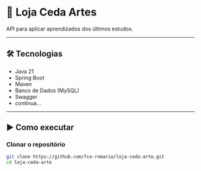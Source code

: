 # 📘 Loja Ceda Artes

API para aplicar aprendizados dos últimos estudos.

---

## 🛠️ Tecnologias
- Java 21
- Spring Boot
- Maven
- Banco de Dados (MySQL)
- Swagger
- continua...

---

## ▶️ Como executar

### Clonar o repositório
```bash
git clone https://github.com/fco-romario/loja-ceda-arte.git
cd loja-ceda-arte

